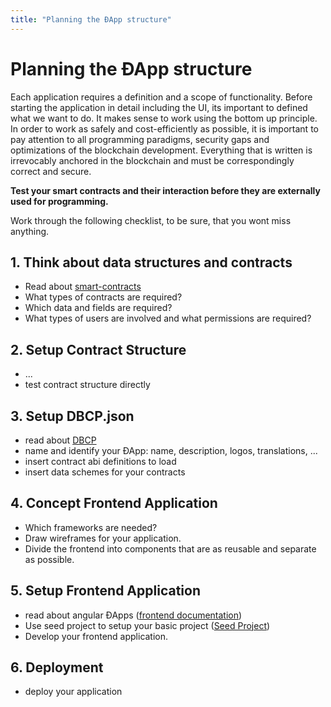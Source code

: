 ```yaml
---
title: "Planning the ÐApp structure"
---
```

# Planning the ÐApp structure
Each application requires a definition and a scope of functionality. Before starting the application in detail including the UI, its important to defined what we want to do. It makes sense to work using the bottom up principle. In order to work as safely and cost-efficiently as possible, it is important to pay attention to all programming paradigms, security gaps and optimizations of the blockchain development. Everything that is written is irrevocably anchored in the blockchain and must be correspondingly correct and secure.

<b>Test your smart contracts and their interaction before they are externally used for programming.</b>

Work through the following checklist, to be sure, that you wont miss anything.

## 1. Think about data structures and contracts
- Read about [smart-contracts](/dev/smart-contracts)
- What types of contracts are required?
- Which data and fields are required?
- What types of users are involved and what permissions are required?

## 2. Setup Contract Structure
- ...
- test contract structure directly

## 3. Setup DBCP.json
- read about [DBCP](/dev/dbcp)
- name and identify your ÐApp: name, description, logos, translations, ...
- insert contract abi definitions to load
- insert data schemes for your contracts

## 4. Concept Frontend Application
- Which frameworks are needed?
- Draw wireframes for your application.
- Divide the frontend into components that are as reusable and separate as possible.

## 5. Setup Frontend Application
- read about angular ÐApps ([frontend documentation](/frontend/basic))
- Use seed project to setup your basic project ([Seed Project](git@github.com:evannetwork/contractus-dapps-tutorial.git))
- Develop your frontend application.

## 6. Deployment
- deploy your application
